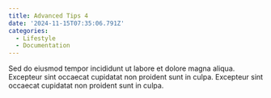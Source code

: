 ```yaml
---
title: Advanced Tips 4
date: '2024-11-15T07:35:06.791Z'
categories:
  - Lifestyle
  - Documentation
---
```


Sed do eiusmod tempor incididunt ut labore et dolore magna aliqua.
Excepteur sint occaecat cupidatat non proident sunt in culpa.
Excepteur sint occaecat cupidatat non proident sunt in culpa.